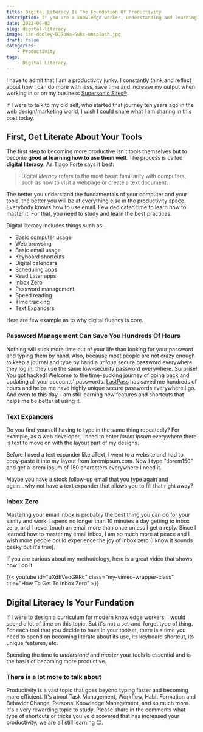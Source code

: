 ```yaml
---
title: Digital Literacy Is The Foundation Of Productivity
description: If you are a knowledge worker, understanding and learning how to be more productive using your own set of tools is not an option, it's a must. At any point in time, you could have hundreds of tasks spread across dozens of projects, with each of them having its deadlines. Trying to hold all of this in your head is a ticket to the insane asylum.
date: 2022-06-03
slug: digital-literacy
image: ian-dooley-DJ7bWa-Gwks-unsplash.jpg
draft: false
categories:
    - Productivity
tags:
    - Digital Literacy
---
```


I have to admit that I am a productivity junky. I constantly think and reflect about how I can do more with less, save time and increase my output when working in or on my business [Supersonic Sites®](https://www.supersonicsites.com).   

If I were to talk to my old self, who started that journey ten years ago in the web design/marketing world, I wish I could share what I am sharing in this post today. 

## First, Get Literate About Your Tools
The first step to becoming more productive isn't tools themselves but to become **good at learning how to use them well**. The process is called **digital literacy**. As [Tiago Forte](https://fortelabs.co/) says it best:

> Digital _literacy_ refers to the most basic familiarity with computers, such as how to visit a webpage or create a text document. 

The better you understand the fundamentals of your computer and your tools, the better you will be at everything else in the productivity space. Everybody knows how to use email. Few dedicated time to learn how to master it. For that, you need to study and learn the best practices.

Digital literacy includes things such as:

-   Basic computer usage
-   Web browsing
-   Basic email usage
-   Keyboard shortcuts
-   Digital calendars
-   Scheduling apps
-   Read Later apps
-   Inbox Zero
-   Password management
-   Speed reading
-   Time tracking
-   Text Expanders

Here are few example as to why digital fluency is core.

### Password Management Can Save You Hundreds Of Hours

Nothing will suck more time out of your life than looking for your password and typing them by hand. Also, because most people are not crazy enough to keep a journal and type by hand a *unique* secure password everywhere they log in, they use the same low-security password everywhere. Surprise! You got hacked! Welcome to the time-sucking journey of going back and updating all your accounts' passwords. [LastPass](https://www.lastpass.com/) has saved me hundreds of hours and helps me have highly unique secure passwords everywhere I go. And even to this day, I am still learning new features and shortcuts that helps me be better at using it.

### Text Expanders

Do you find yourself having to type in the same thing repeatedly? For example, as a web developer, I need to enter *lorem ipsum* everywhere there is text to move on with the layout part of my designs. 

Before I used a text expander like aText, I went to a website and had to copy-paste it into my layout from loremipsum.com. Now I type ":lorem150" and get a lorem ipsum of 150 characters everywhere I need it. 

Maybe you have a stock follow-up email that you type again and again...why not have a text expander that allows you to fill that right away?

### Inbox Zero

Mastering your email inbox is probably the best thing you can do for your sanity and work. I spend no longer than 10 minutes a day getting to inbox zero, and I never touch an email more than once unless I get a reply. Since I learned how to master my email inbox, I am so much more at peace and I wish more people could experience the joy of inbox zero (I know it sounds geeky but it's true).

If you are curious about my methodology, here is a great video that shows how I do it.

{{< youtube id="uXdEVeoGRRc" class="my-vimeo-wrapper-class" title="How To Get To Inbox Zero" >}}

## Digital Literacy Is Your Fundation
If I were to design a curriculum for modern knowledge workers, I would spend a lot of time on this topic. But it's not a set-and-forget type of thing. For each tool that you decide to have in your toolset, there is a time you need to spend on becoming literate about its use, its keyboard shortcut, its unique features, etc.

Spending the time to *understand* and *master* your tools is essential and is the basis of becoming more productive.

### There is a lot more to talk about
Productivity is a vast topic that goes beyond typing faster and becoming more efficient. It's about Task Management, Workflow, Habit Formation and Behavior Change, Personal Knowledge Management, and so much more. It's a very rewarding topic to study. Please share in the comments what type of shortcuts or tricks you've discovered that has increased your productivity, we are all still learning 😊.